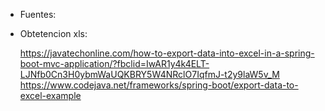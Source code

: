 * Fuentes: 

* Obtetencion xls:

  https://javatechonline.com/how-to-export-data-into-excel-in-a-spring-boot-mvc-application/?fbclid=IwAR1y4k4ELT-LJNfb0Cn3H0ybmWaUQKBRY5W4NRclO7IqfmJ-t2y9laW5v_M
  https://www.codejava.net/frameworks/spring-boot/export-data-to-excel-example